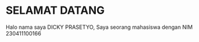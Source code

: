 # SELAMAT DATANG 
Halo nama saya DICKY PRASETYO, Saya seorang mahasiswa dengan NIM 230411100166

```{tableofcontents}
```
